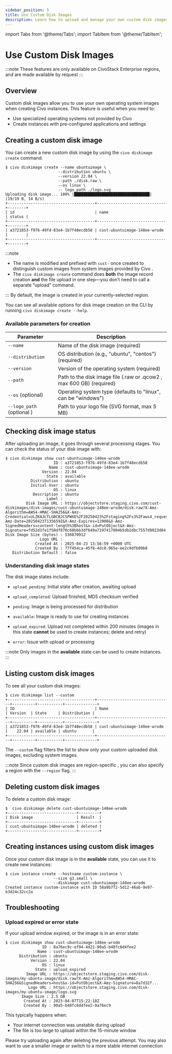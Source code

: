 ```yaml
---
sidebar_position: 5
title: Use Custom Disk Images
description: Learn how to upload and manage your own custom disk images for Civo instances using the Civo CLI.
---
```


import Tabs from '@theme/Tabs';
import TabItem from '@theme/TabItem';

<head>
  <title>Use Custom Disk Images | Civo Documentation</title>
</head>

# Use Custom Disk Images

:::note
These features are only available on CivoStack Enterprise regions, and are made available by request
:::

## Overview

Custom disk images allow you to use your own operating system images when creating Civo instances. This feature is useful when you need to:

- Use specialized operating systems not provided by Civo
- Create instances with pre-configured applications and settings

## Creating a custom disk image

<Tabs groupId="create-diskimage">
<TabItem value="cli" label="Civo CLI">

You can create a new custom disk image by using the `civo diskimage create` command:

```console
$ civo diskimage create --name ubuntuimage \
                       --distribution ubuntu \
                       --version 22.04 \
                       --path ./disk.raw \
                       --os linux \
                       -- logo_path ./logo.svg
Uploading disk image... 100% |█████████████████████████████████| (19/19 B, 14 B/s)
+--------------------------------------+------------------------------+--------+
| id                                   | name                         | status |
+--------------------------------------+------------------------------+--------+
| a3721853-f976-49fd-83e4-1b7f48ecdb58 | cust-ubuntuimage-148ee-wrodm |        |
+--------------------------------------+------------------------------+--------+
```

:::note

- The name is modified and prefixed with `cust-` once created to distinguish custom images from system images provided by Civo .
- The `civo diskimage create` command does **both** the image record creation **and** the file upload in one step—you don’t need to call a separate “upload” command.

:::
By default, the image is created in your currently-selected region.

You can see all available options for disk image creation on the CLI by running `civo diskimage create --help`.

</TabItem>
</Tabs>

### Available parameters for creation

| Parameter                 | Description                                                          |
| ------------------------- | -------------------------------------------------------------------- |
| `--name`                  | Name of the disk image (required)                                    |
| `--distribution`          | OS distribution (e.g., "ubuntu", "centos") (required)                |
| `--version`               | Version of the operating system (required)                           |
| `--path`                  | Path to the disk image file (.raw or .qcow2 , max 600 GB) (required) |
| `--os` (optional)         | Operating system type (defaults to "linux", can be "windows")        |
| `--logo_path` (optional ) | Path to your logo file (SVG format, max 5 MB)                        |

## Checking disk image status

<Tabs groupId="check-diskimage">
<TabItem value="cli" label="Civo CLI">

After uploading an image, it goes through several processing stages. You can check the status of your disk image with:

```console
$ civo diskimage show cust-ubuntuimage-148ee-wrodm
                     ID : a3721853-f976-49fd-83e4-1b7f48ecdb58
                   Name : cust-ubuntuimage-148ee-wrodm
                Version : 22.04
                  State : available
           Distribution : ubuntu
           Initial User : ubuntu
                     OS : linux
            Description : ubuntu
                  Label :
         Disk Image URL : https://objectstore.staging.civo.com/cust-diskimages/disk-images/cust-ubuntuimage-148ee-wrodm/disk.raw?X-Amz-Algorithm=AWS4-HMAC-SHA256&X-Amz-Credential=ULZKAJLTLGBCBJCSPWXE%2F20250423%2Fstaging%2Fs3%2Faws4_request&X-Amz-Date=20250423T135659Z&X-Amz-Expires=12000&X-Amz-SignedHeaders=content-length%3Bhost&x-id=PutObject&X-Amz-Signature=fd52d1fe1f58df870c60bbb3df649a7197417804b5db2dbc7557d9023d84
Disk Image Size (bytes) : 536870912
               Logo URL :
             Created At : 2025-04-23 13:56:59 +0000 UTC
             Created By : 77f454ca-45f8-4dc8-965e-ee2c9dfb09b8
   Distribution Default : false

```

</TabItem>
</Tabs>

### Understanding disk image states

The disk image states include:

- `upload_pending`: Initial state after creation, awaiting upload
- `upload_completed`: Upload finished, MD5 checksum verified
- `pending`: Image is being processed for distribution
- `available`: Image is ready to use for creating instances

- `upload_expired`: Upload not completed within 200 minutes (images in this state **cannot** be used to create instances; delete and retry)

- `error`: Issue with upload or processing

:::note
Only images in the **available** state can be used to create instances.
:::

## Listing custom disk images

<Tabs groupId="list-diskimage">
<TabItem value="cli" label="Civo CLI">

To see all your custom disk images:

```console
$ civo diskimage list --custom
+--------------------------------------+--------------------------------+----------+-----------+--------------+
| ID                                   | Name                           | Version  | State     | Distribution |
+--------------------------------------+--------------------------------+----------+-----------+--------------+
| a3721853-f976-49fd-83e4-1b7f48ecdb58 | cust-ubuntuimage-148ee-wrodm   |    22.04 | available | ubuntu       |
+--------------------------------------+--------------------------------+----------+-----------+--------------+
```

The `--custom` flag filters the list to show only your custom uploaded disk images, excluding system images.

:::note
Since custom disk images are region-specific , you can also specify a region with the `--region` flag.
:::

</TabItem>
</Tabs>

## Deleting custom disk images

<Tabs groupId="delete-diskimage">
<TabItem value="cli" label="Civo CLI">

To delete a custom disk image:

```console
$  civo diskimage delete cust-ubuntuimage-148ee-wrodm
+------------------------------+---------+
| Disk image                   | Result  |
+------------------------------+---------+
| cust-ubuntuimage-148ee-wrodm | deleted |
+------------------------------+---------+
```

</TabItem>
</Tabs>

## Creating instances using custom disk images

<Tabs groupId="use-diskimage">
<TabItem value="cli" label="Civo CLI">

Once your custom disk image is in the **available** state, you can use it to create new instances:

```console
$ civo instance create --hostname custom-instance \
                     --size g3.small \
                     --diskimage cust-ubuntuimage-148ee-wrodm
Created instance custom-instance with ID 58a9b7f2-5d12-46ab-9e97-b3d24c32cc2a
```

</TabItem>
</Tabs>

## Troubleshooting

### Upload expired or error state

If your upload window expired, or the image is in an error state:

```console
$ civo diskimage show cust-ubuntuimage-148ee-wrodm
                ID : 8a76ec9c-ef94-4d21-90a5-b48fc6d4fee2
              Name : cust-ubuntuimage-148ee-wrodm
      Distribution : ubuntu
           Version : 22.04
                OS : linux
             State : upload_expired
         Image URL : https://objectstore.staging.civo.com/disk-images/my-ubuntu-image/disk.raw?X-Amz-Algorithm=AWS4-HMAC-SHA256&SignedHeaders=host&x-id=PutObject&X-Amz-Signature=8a7d32f...
          Logo URL : https://objectstore.staging.civo.com/disk-images/my-ubuntu-image/logo.svg
       Image Size : 2.5 GB
        Created At : 2023-04-07T15:22:18Z
        Created By : 90a5-b48fc6d4fee2-8a76ec9
```

This typically happens when:

- Your internet connection was unstable during upload
- The file is too large to upload within the 15-minute window

Please try uploading again after deleting the previous attempt. You may also want to use a smaller image or switch to a more stable internet connection
